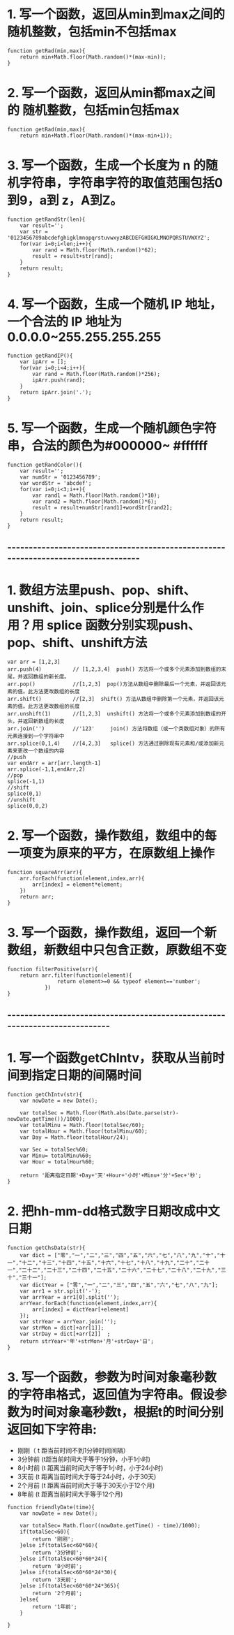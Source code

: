 # 1. 写一个函数，返回从min到max之间的 随机整数，包括min不包括max 
```
function getRad(min,max){
	return min+Math.floor(Math.random()*(max-min));
}
```
# 2. 写一个函数，返回从min都max之间的 随机整数，包括min包括max 
```
function getRad(min,max){
	return min+Math.floor(Math.random()*(max-min+1));

```
# 3. 写一个函数，生成一个长度为 n 的随机字符串，字符串字符的取值范围包括0到9，a到 z，A到Z。
```
function getRandStr(len){
	var result='';
	var str = '0123456789abcdefghigklmnopqrstuvwxyzABCDEFGHIGKLMNOPQRSTUVWXYZ';
	for(var i=0;i<len;i++){
		var rand = Math.floor(Math.random()*62);
		result = result+str[rand];
	}
	return result;
}
```
# 4. 写一个函数，生成一个随机 IP 地址，一个合法的 IP 地址为 0.0.0.0~255.255.255.255
```
function getRandIP(){
	var ipArr = [];
	for(var i=0;i<4;i++){
		var rand = Math.floor(Math.random()*256);
		ipArr.push(rand);
	}
	return ipArr.join('.');
}
```
# 5. 写一个函数，生成一个随机颜色字符串，合法的颜色为#000000~ #ffffff
```
function getRandColor(){
	var result='';
	var numStr = '0123456789';
	var wordStr = 'abcdef';
	for(var i=0;i<3;i++){
		var rand1 = Math.floor(Math.random()*10);
		var rand2 = Math.floor(Math.random()*6);
		result = result+numStr[rand1]+wordStr[rand2];
	}
	return result;
}
```
## ----------------------------------------------------------------------------------
# 1. 数组方法里push、pop、shift、unshift、join、splice分别是什么作用？用 splice  函数分别实现push、pop、shift、unshift方法
```
var arr = [1,2,3]
arr.push(4)          // [1,2,3,4]  push() 方法将一个或多个元素添加到数组的末尾，并返回数组的新长度。
arr.pop()            //[1,2,3]  pop()方法从数组中删除最后一个元素，并返回该元素的值。此方法更改数组的长度
arr.shift()          //[2,3]  shift() 方法从数组中删除第一个元素，并返回该元素的值。此方法更改数组的长度
arr.unshift(1)       //[1,2,3]  unshift() 方法将一个或多个元素添加到数组的开头，并返回新数组的长度
arr.join('')         //'123'     join() 方法将数组（或一个类数组对象）的所有元素连接到一个字符串中
arr.splice(0,1,4)    //[4,2,3]   splice() 方法通过删除现有元素和/或添加新元素来更改一个数组的内容
//push
var endArr = arr[arr.length-1]
arr.splice(-1,1,endArr,2)
//pop
splice(-1,1)
//shift
splice(0,1)
//unshift
splice(0,0,2)
```
# 2. 写一个函数，操作数组，数组中的每一项变为原来的平方，在原数组上操作
```
function squareArr(arr){
	arr.forEach(function(element,index,arr){
		arr[index] = element*element;
	})
	return arr;
}
```
# 3. 写一个函数，操作数组，返回一个新数组，新数组中只包含正数，原数组不变
```
function filterPositive(srr){
	return arr.filter(function(element){
				return element>=0 && typeof element=='number';
			})
}
```
## ---------------------------------------------------------------------------
# 1. 写一个函数getChIntv，获取从当前时间到指定日期的间隔时间
```
function getChIntv(str){
	var nowDate = new Date();

	var totalSec = Math.floor(Math.abs(Date.parse(str)-nowDate.getTime())/1000);
	var totalMinu = Math.floor(totalSec/60);
	var totalHour = Math.floor(totalMinu/60);
	var Day = Math.floor(totalHour/24);
	
	var Sec = totalSec%60;
	var Minu= totalMinu%60;
	var Hour = totalHour%60;
	
	return '距离指定日期'+Day+'天'+Hour+'小时'+Minu+'分'+Sec+'秒';	
}
```
# 2. 把hh-mm-dd格式数字日期改成中文日期
```
function getChsData(str){
	var dict = ["零","一","二","三","四","五","六","七","八","九","十","十一","十二","十三","十四","十五","十六","十七","十八","十九","二十","二十一","二十二","二十三","二十四","二十五","二十六","二十七","二十八","二十九","三十","三十一"];
	var dictYear = ["零","一","二","三","四","五","六","七","八","九"];
	var arr1 = str.split('-');
	var arrYear = arr1[0].split('');
	arrYear.forEach(function(element,index,arr){
		arr[index] = dictYear[+element]
	});
	var strYear = arrYear.join('');
	var strMon = dict[+arr[1]];
	var strDay = dict[+arr[2]]	;
	return strYear+'年'+strMon+'月'+strDay+'日';
}
```
# 3. 写一个函数，参数为时间对象毫秒数的字符串格式，返回值为字符串。假设参数为时间对象毫秒数t，根据t的时间分别返回如下字符串:

* 刚刚（ t 距当前时间不到1分钟时间间隔）
* 3分钟前 (t距当前时间大于等于1分钟，小于1小时)
* 8小时前 (t 距离当前时间大于等于1小时，小于24小时)
* 3天前 (t 距离当前时间大于等于24小时，小于30天)
* 2个月前 (t 距离当前时间大于等于30天小于12个月)
* 8年前 (t 距离当前时间大于等于12个月)
```
function friendlyDate(time){
	var nowDate = new Date();

	var totalSec= Math.floor((nowDate.getTime() - time)/1000);
	if(totalSec<60){
		return '刚刚';
	}else if(totalSec<60*60){
		return '3分钟前';
	}else if(totalSec<60*60*24){
		return '8小时前';
	}else if(totalSec<60*60*24*30){
		return '3天前';
	}else if(totalSec<60*60*24*365){
		return '2个月前';
	}else{
		return '1年前';
	}

}
```